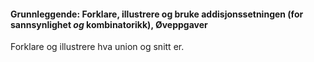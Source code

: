 #### Grunnleggende: Forklare, illustrere og bruke addisjonssetningen (for sannsynlighet *og* kombinatorikk),  Øveppgaver

Forklare og illustrere hva union og snitt er.

